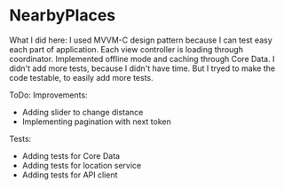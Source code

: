 # NearbyPlaces

What I did here:
I used MVVM-C design pattern because I can test easy each part of application.
Each view controller is loading through coordinator. 
Implemented offline mode and caching through Core Data.
I didn't add more tests, because I didn't have time. But I tryed to make the code testable, to easily add more tests.

ToDo:
Improvements:
- Adding slider to change distance
- Implementing pagination with next token

Tests:
- Adding tests for Core Data
- Adding tests for location service
- Adding tests for API client
